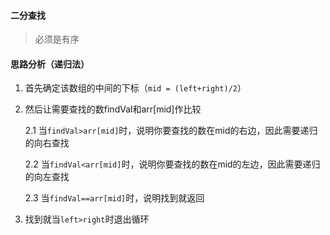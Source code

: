 #### 二分查找

> 必须是有序

#### 思路分析（递归法）

1. 首先确定该数组的中间的下标（`mid = (left+right)/2`）

2. 然后让需要查找的数findVal和arr[mid]作比较

   2.1  当`findVal>arr[mid]`时，说明你要查找的数在mid的右边，因此需要递归的向右查找

   2.2  当`findVal<arr[mid]`时，说明你要查找的数在mid的左边，因此需要递归的向左查找

   2.3  当`findVal==arr[mid]`时，说明找到就返回

3. 找到就当`left>right`时退出循环